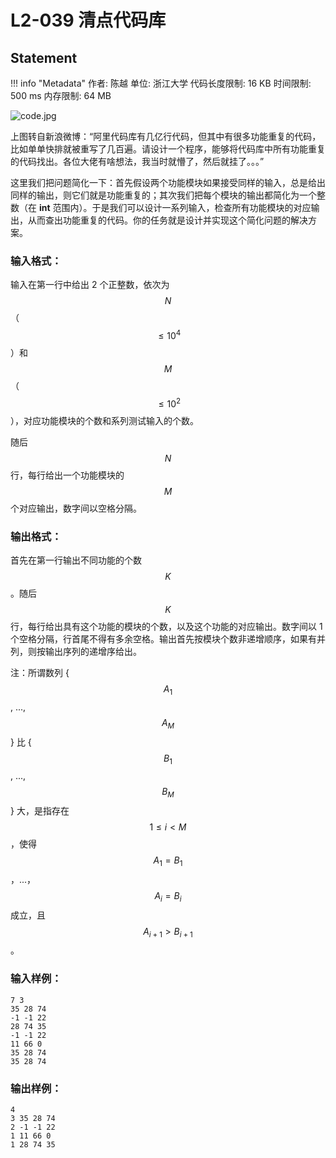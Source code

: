 
# L2-039 清点代码库

## Statement

!!! info "Metadata"
    作者: 陈越
    单位: 浙江大学
    代码长度限制: 16 KB
    时间限制: 500 ms
    内存限制: 64 MB


![code.jpg](~/58e6a034-993d-4049-8deb-23d769c8597e.jpg)


上图转自新浪微博：“阿里代码库有几亿行代码，但其中有很多功能重复的代码，比如单单快排就被重写了几百遍。请设计一个程序，能够将代码库中所有功能重复的代码找出。各位大佬有啥想法，我当时就懵了，然后就挂了。。。”

这里我们把问题简化一下：首先假设两个功能模块如果接受同样的输入，总是给出同样的输出，则它们就是功能重复的；其次我们把每个模块的输出都简化为一个整数（在 **int** 范围内）。于是我们可以设计一系列输入，检查所有功能模块的对应输出，从而查出功能重复的代码。你的任务就是设计并实现这个简化问题的解决方案。

### 输入格式：

输入在第一行中给出 2 个正整数，依次为 $$N$$（$$\le 10^4$$）和 $$M$$（$$\le 10^2$$），对应功能模块的个数和系列测试输入的个数。

随后 $$N$$ 行，每行给出一个功能模块的 $$M$$ 个对应输出，数字间以空格分隔。

### 输出格式：

首先在第一行输出不同功能的个数 $$K$$。随后 $$K$$ 行，每行给出具有这个功能的模块的个数，以及这个功能的对应输出。数字间以 1 个空格分隔，行首尾不得有多余空格。输出首先按模块个数非递增顺序，如果有并列，则按输出序列的递增序给出。

注：所谓数列 { $$A_1$$, ..., $$A_M$$ } 比 { $$B_1$$, ..., $$B_M$$ } 大，是指存在 $$1\le i <M$$，使得 $$A_1=B_1$$，...，$$A_i=B_i$$ 成立，且 $$A_{i+1} > B_{i+1}$$。

### 输入样例：
```plaintext
7 3
35 28 74
-1 -1 22
28 74 35
-1 -1 22
11 66 0
35 28 74
35 28 74
```

### 输出样例：
```plaintext
4
3 35 28 74
2 -1 -1 22
1 11 66 0
1 28 74 35
```


